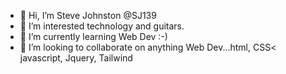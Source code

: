 - 👋 Hi, I’m Steve Johnston @SJ139
- 👀 I’m interested technology and guitars.
- 🌱 I’m currently learning Web Dev :-)
- 💞️ I’m looking to collaborate on anything Web Dev...html, CSS< javascript, Jquery, Tailwind

<!---
SJ139/SJ139 is a ✨ special ✨ repository because its `README.md` (this file) appears on your GitHub profile.
You can click the Preview link to take a look at your changes.
--->
